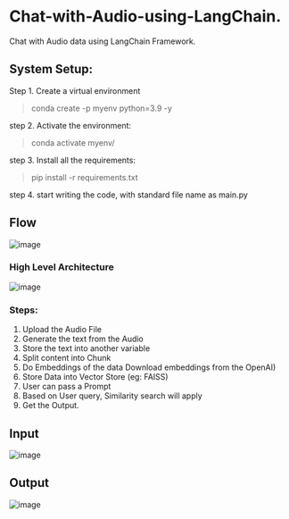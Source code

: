 # Chat-with-Audio-using-LangChain.

Chat with Audio data using LangChain Framework.


## System Setup:
Step 1. Create a virtual environment
  > conda create -p myenv python=3.9 -y

step 2. Activate the environment:
  > conda activate myenv/

step 3. Install all the requirements:
  > pip install -r requirements.txt
 
step 4. start writing the code, with standard file name as main.py

## <b> Flow </b>
![image](https://github.com/Chandrakant817/Chat-with-PDF-using-LangChain/assets/69152112/40d04d29-5a66-4d49-9e85-e84dec172c3b)

### <b> High Level Architecture </b>
![image](https://github.com/Chandrakant817/Chat-with-Audio-using-LangChain./assets/69152112/19d4aca7-70d6-46e4-8171-6a365d1c50ee)

### <b> Steps: </b>
1. Upload the Audio File
2. Generate the text from the Audio
3. Store the text into another variable
3. Split content into Chunk
4. Do Embeddings of the data
Download embeddings from the OpenAI)
5. Store Data into Vector Store (eg: FAISS)
6. User can pass a Prompt
7. Based on User query, Similarity search will apply
8. Get the Output.

## <b> Input </b>
![image](https://github.com/Chandrakant817/Chat-with-Audio-using-LangChain./assets/69152112/bd7e200f-fb41-4310-a7ec-24959767ef52)

## <b> Output </b>
![image](https://github.com/Chandrakant817/Chat-with-Audio-using-LangChain./assets/69152112/394bc65f-7d15-4a11-90ca-3139e8981d42)



